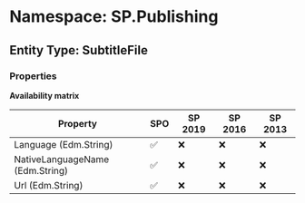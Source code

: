 # Namespace: SP.Publishing

## Entity Type: SubtitleFile

### Properties

**Availability matrix**

Property | SPO | SP 2019 | SP 2016 | SP 2013
----------|-----|---------|---------|--------
Language (Edm.String) | ✅ | ❌ | ❌ | ❌
NativeLanguageName (Edm.String) | ✅ | ❌ | ❌ | ❌
Url (Edm.String) | ✅ | ❌ | ❌ | ❌


